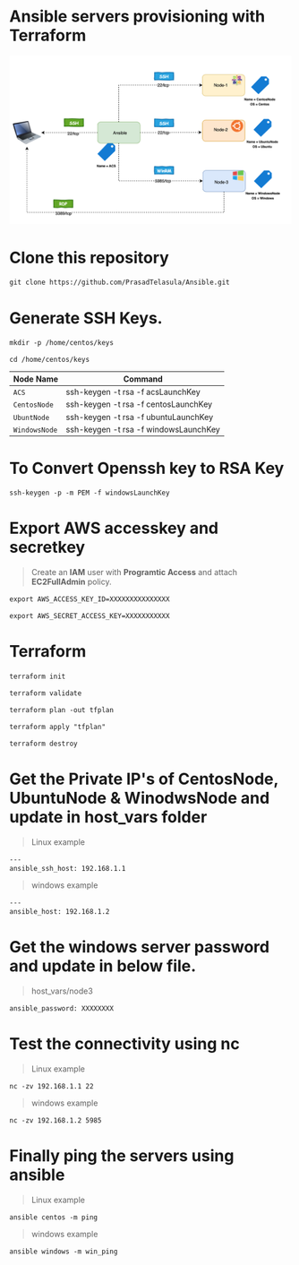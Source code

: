 # Ansible servers provisioning with Terraform

![Alt text](https://github.com/PrasadTelasula/Ansible/blob/master/arch_diag/arch_diag.png?raw=true "Architecture")

# Clone this repository

````
git clone https://github.com/PrasadTelasula/Ansible.git
````


# Generate SSH Keys.

````
mkdir -p /home/centos/keys
````
````
cd /home/centos/keys
````

| Node Name | Command                    |
| ------------- | ------------------------------ |
| `ACS`      | ssh-keygen -t rsa -f acsLaunchKey      |
| `CentosNode`   | ssh-keygen -t rsa -f centosLaunchKey     |
| `UbuntNode`   | ssh-keygen -t rsa -f ubuntuLaunchKey     |
| `WindowsNode`   | ssh-keygen -t rsa -f windowsLaunchKey    |


# To Convert Openssh key to RSA Key
````
ssh-keygen -p -m PEM -f windowsLaunchKey
````

# Export AWS accesskey and secretkey

> Create an **IAM** user with **Programtic Access** and attach **EC2FullAdmin** policy.

````
export AWS_ACCESS_KEY_ID=XXXXXXXXXXXXXXX
````
````
export AWS_SECRET_ACCESS_KEY=XXXXXXXXXXX
````


# Terraform

````
terraform init
````
````
terraform validate
````
````
terraform plan -out tfplan
````

````
terraform apply "tfplan"
````
````
terraform destroy
````

# Get the Private IP's of CentosNode, UbuntuNode & WinodwsNode and update in host_vars folder
> Linux example 

````
---
ansible_ssh_host: 192.168.1.1
````

> windows example

````
---
ansible_host: 192.168.1.2
````

# Get the windows server password and update in below file.
> host_vars/node3
````
ansible_password: XXXXXXXX
````

# Test the connectivity using nc 
> Linux example

````
nc -zv 192.168.1.1 22
````
> windows example

````
nc -zv 192.168.1.2 5985
````



# Finally ping the servers using ansible
> Linux example

````
ansible centos -m ping
````
> windows example

````
ansible windows -m win_ping
````
